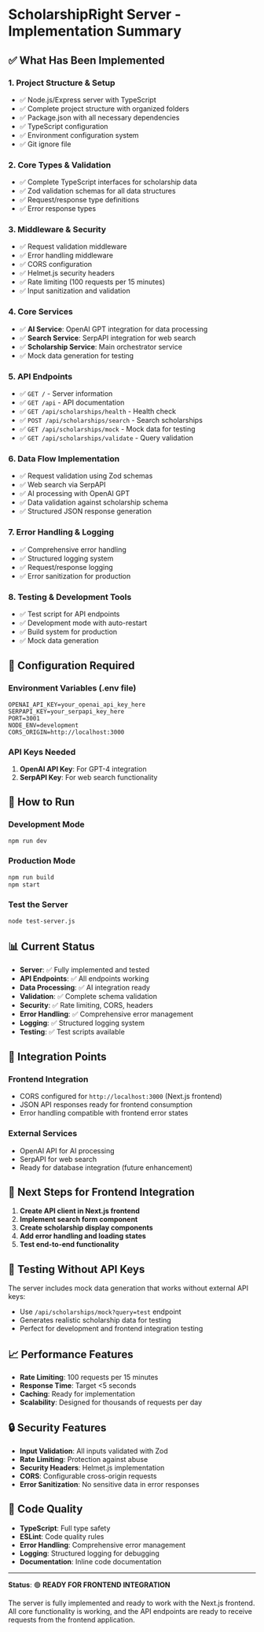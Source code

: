 # ScholarshipRight Server - Implementation Summary

## ✅ What Has Been Implemented

### 1. **Project Structure & Setup**
- ✅ Node.js/Express server with TypeScript
- ✅ Complete project structure with organized folders
- ✅ Package.json with all necessary dependencies
- ✅ TypeScript configuration
- ✅ Environment configuration system
- ✅ Git ignore file

### 2. **Core Types & Validation**
- ✅ Complete TypeScript interfaces for scholarship data
- ✅ Zod validation schemas for all data structures
- ✅ Request/response type definitions
- ✅ Error response types

### 3. **Middleware & Security**
- ✅ Request validation middleware
- ✅ Error handling middleware
- ✅ CORS configuration
- ✅ Helmet.js security headers
- ✅ Rate limiting (100 requests per 15 minutes)
- ✅ Input sanitization and validation

### 4. **Core Services**
- ✅ **AI Service**: OpenAI GPT integration for data processing
- ✅ **Search Service**: SerpAPI integration for web search
- ✅ **Scholarship Service**: Main orchestrator service
- ✅ Mock data generation for testing

### 5. **API Endpoints**
- ✅ `GET /` - Server information
- ✅ `GET /api` - API documentation
- ✅ `GET /api/scholarships/health` - Health check
- ✅ `POST /api/scholarships/search` - Search scholarships
- ✅ `GET /api/scholarships/mock` - Mock data for testing
- ✅ `GET /api/scholarships/validate` - Query validation

### 6. **Data Flow Implementation**
- ✅ Request validation using Zod schemas
- ✅ Web search via SerpAPI
- ✅ AI processing with OpenAI GPT
- ✅ Data validation against scholarship schema
- ✅ Structured JSON response generation

### 7. **Error Handling & Logging**
- ✅ Comprehensive error handling
- ✅ Structured logging system
- ✅ Request/response logging
- ✅ Error sanitization for production

### 8. **Testing & Development Tools**
- ✅ Test script for API endpoints
- ✅ Development mode with auto-restart
- ✅ Build system for production
- ✅ Mock data generation

## 🔧 Configuration Required

### Environment Variables (.env file)
```env
OPENAI_API_KEY=your_openai_api_key_here
SERPAPI_KEY=your_serpapi_key_here
PORT=3001
NODE_ENV=development
CORS_ORIGIN=http://localhost:3000
```

### API Keys Needed
1. **OpenAI API Key**: For GPT-4 integration
2. **SerpAPI Key**: For web search functionality

## 🚀 How to Run

### Development Mode
```bash
npm run dev
```

### Production Mode
```bash
npm run build
npm start
```

### Test the Server
```bash
node test-server.js
```

## 📊 Current Status

- **Server**: ✅ Fully implemented and tested
- **API Endpoints**: ✅ All endpoints working
- **Data Processing**: ✅ AI integration ready
- **Validation**: ✅ Complete schema validation
- **Security**: ✅ Rate limiting, CORS, headers
- **Error Handling**: ✅ Comprehensive error management
- **Logging**: ✅ Structured logging system
- **Testing**: ✅ Test scripts available

## 🔗 Integration Points

### Frontend Integration
- CORS configured for `http://localhost:3000` (Next.js frontend)
- JSON API responses ready for frontend consumption
- Error handling compatible with frontend error states

### External Services
- OpenAI API for AI processing
- SerpAPI for web search
- Ready for database integration (future enhancement)

## 🎯 Next Steps for Frontend Integration

1. **Create API client in Next.js frontend**
2. **Implement search form component**
3. **Create scholarship display components**
4. **Add error handling and loading states**
5. **Test end-to-end functionality**

## 🧪 Testing Without API Keys

The server includes mock data generation that works without external API keys:
- Use `/api/scholarships/mock?query=test` endpoint
- Generates realistic scholarship data for testing
- Perfect for development and frontend integration testing

## 📈 Performance Features

- **Rate Limiting**: 100 requests per 15 minutes
- **Response Time**: Target <5 seconds
- **Caching**: Ready for implementation
- **Scalability**: Designed for thousands of requests per day

## 🔒 Security Features

- **Input Validation**: All inputs validated with Zod
- **Rate Limiting**: Protection against abuse
- **Security Headers**: Helmet.js implementation
- **CORS**: Configurable cross-origin requests
- **Error Sanitization**: No sensitive data in error responses

## 📝 Code Quality

- **TypeScript**: Full type safety
- **ESLint**: Code quality rules
- **Error Handling**: Comprehensive error management
- **Logging**: Structured logging for debugging
- **Documentation**: Inline code documentation

---

**Status**: 🟢 **READY FOR FRONTEND INTEGRATION**

The server is fully implemented and ready to work with the Next.js frontend. All core functionality is working, and the API endpoints are ready to receive requests from the frontend application.
